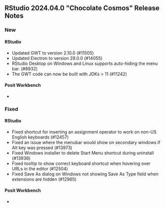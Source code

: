 ## RStudio 2024.04.0 "Chocolate Cosmos" Release Notes

### New
#### RStudio
- Updated GWT to version 2.10.0 (#11505)
- Updated Electron to version 28.0.0 (#14055)
- RStudio Desktop on Windows and Linux supports auto-hiding the menu bar. (#8932)
- The GWT code can now be built with JDKs > 11 (#11242)

#### Posit Workbench
-

### Fixed
#### RStudio
- Fixed shortcut for inserting an assignment operator to work on non-US English keyboards (#12457)
- Fixed an issue where the menubar would show on secondary windows if Alt key was pressed (#13973)
- Fixed Windows installer to delete Start Menu shortcut during uninstall (#13936)
- Fixed tooltip to show correct keyboard shortcut when hovering over URLs in the editor (#12504)
- Fixed Save As dialog on Windows not showing Save As Type field when extensions are hidden (#12965)

#### Posit Workbench
-
